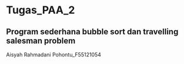 # Tugas_PAA_2
Program sederhana bubble sort dan travelling salesman problem
-
Aisyah Rahmadani Pohontu_F55121054
